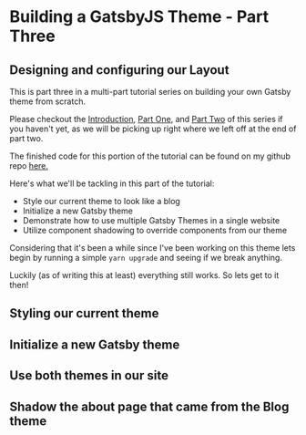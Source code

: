 # Building a GatsbyJS Theme - Part Three

## Designing and configuring our Layout

This is part three in a multi-part tutorial series on building your own Gatsby theme from scratch.

Please checkout the [Introduction](https://billyjacoby.dev/intro-to-gatsby-themes), [Part One](https://billyjacoby.dev/building-a-gatsbyjs-theme-part-one), and [Part Two](https://billyjacoby.dev/building-a-gatsbyjs-theme-part-two) of this series if you haven't yet, as we will be picking up right where we left off at the end of part two.

The finished code for this portion of the tutorial can be found on my github repo [here.](https://github.com/billyjacoby/gabsty-theme-tutorial/tree/part-three)

Here's what we'll be tackling in this part of the tutorial:

- Style our current theme to look like a blog
- Initialize a new Gatsby theme
- Demonstrate how to use multiple Gatsby Themes in a single website
- Utilize component shadowing to override components from our theme

Considering that it's been a while since I've been working on this theme lets begin by running a simple `yarn upgrade` and seeing if we break anything.

Luckily (as of writing this at least) everything still works. So lets get to it then!

## Styling our current theme

## Initialize a new Gatsby theme

## Use both themes in our site

## Shadow the about page that came from the Blog theme
